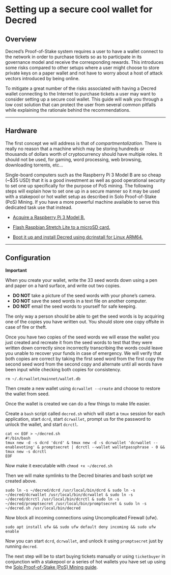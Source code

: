 # **Setting up a secure cool wallet for Decred**


## **Overview**
Decred’s Proof-of-Stake system requires a user to have a wallet connect to the network in order to purchase tickets so as to participate in its governance model and receive the corresponding rewards. This introduces some risks compared to other setups where a user might choose to store private keys on a paper wallet and not have to worry about a host of attack vectors introduced by being online.

To mitigate a great number of the risks associated with having a Decred wallet connecting to the Internet to purchase tickets a user may want to consider setting up a secure cool wallet. This guide will walk you through a low cost solution that can protect the user from several common pitfalls while explaining the rationale behind the recommendations.

---

## **Hardware**
The first concept we will address is that of _compartmentalization_. There is really no reason that a machine which may be storing hundreds or thousands of dollars worth of cryptocurrency should have multiple roles. It should not be used, for gaming, word processing, web browsing, downloading torrents, etc…

Single-board computers such as the Raspberry Pi 3 Model B are so cheap (~$35 USD) that it is a good investment as well as good operational security to set one up specifically for the purpose of PoS mining. The following steps will explain how to set one up in a secure manner so it may be used with a stakepool or hot wallet setup as described in Solo Proof-of-Stake (PoS) Mining. If you have a more powerful machine available to serve this dedicated task use that instead. 

* [Acquire a Raspberry Pi 3 Model B.](https://www.raspberrypi.org/products/raspberry-pi-3-model-b/)

* [Flash Raspbian Stretch Lite to a microSD card.](https://www.raspberrypi.org/documentation/installation/installing-images/README.md)

* [Boot it up and install Decred using dcrinstall for Linux ARM64.](https://docs.decred.org/getting-started/install-guide/#dcrinstall)

---

## **Configuration**

**Important**

When you create your wallet, write the 33 seed words down using a pen and paper on a hard surface, and write out two copies.

* **DO NOT** take a picture of the seed words with your phone’s camera.
* **DO NOT** save the seed words in a text file on another computer.
* **DO NOT** email the seed words to yourself for safe keeping.

The only way a person should be able to get the seed words is by acquiring one of the copies you have written out. You should store one copy offsite in case of fire or theft.

Once you have two copies of the seed words we will erase the wallet you just created and recreate it from the seed words to test that they were written down correctly since incorrectly transcribing the words could leave you unable to recover your funds in case of emergency. We will verify that both copies are correct by taking the first seed word from the first copy the second seed word from the second copy and alternate until all words have been input while checking both copies for consistency.

`rm ~/.dcrwallet/mainnet/wallet.db`

Then create a new wallet using `dcrwallet --create` and choose to restore the wallet from seed.

Once the wallet is created we can do a few things to make life easier. 

Create a  `bash` script called `decred.sh` which will start a `tmux` session for each application, start `dcrd`, start `dcrwallet`, prompt us for the password to unlock the wallet, and start `dcrctl`.

```
cat << EOF > ~/decred.sh
#!/bin/bash
tmux new -d -s dcrd 'dcrd' & tmux new -d -s dcrwallet 'dcrwallet --enablevoting' & promptsecret | dcrctl --wallet walletpassphrase - 0 && tmux new -s dcrctl
EOF
```

Now make it executable with `chmod +x ~/decred.sh`

Then we will make symlinks to the Decred binaries and bash script we created above.

`sudo ln -s ~/decred/dcrd /usr/local/bin/dcrd & sudo ln -s ~/decred/dcrwallet /usr/local/bin/dcrwallet & sudo ln -s ~/decred/dcrctl /usr/local/bin/dcrctl & sudo ln -s ~/decred/promptsecret /usr/local/bin/promptsecret & sudo ln -s ~/decred.sh /usr/local/bin/decred`

Now block all incoming connections using Uncomplicated Firewall (ufw).

`sudo apt install ufw && sudo ufw default deny incoming && sudo ufw enable`

Now you can start `dcrd`, `dcrwallet`, and unlock it using `promptsecret` just by running `decred`.

The next step will be to start buying tickets manually or using `ticketbuyer` in conjunction with a stakepool or a series of hot wallets you have set up using the [Solo Proof-of-Stake (PoS) Mining guide](solo-proof-of-stake.md).
